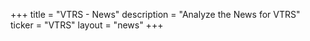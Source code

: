 +++
title = "VTRS - News"
description = "Analyze the News for VTRS"
ticker = "VTRS"
layout = "news"
+++

